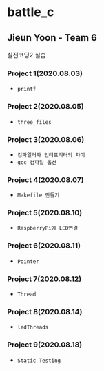 # battle_c

## Jieun Yoon - Team 6

실전코딩2 실습

### Project 1(2020.08.03)
* `printf`

### Project 2(2020.08.05)
* `three_files`

### Project 3(2020.08.06)
* `컴파일러와 인터프리터의 차이`
* `gcc 컴파일 옵션`

### Project 4(2020.08.07)
* `Makefile 만들기`

### Project 5(2020.08.10)
* `RaspberryPi에 LED연결`

### Project 6(2020.08.11)
* `Pointer`
  
### Project 7(2020.08.12)
* `Thread`

### Project 8(2020.08.14)
* `ledThreads`

### Project 9(2020.08.18)
* `Static Testing`